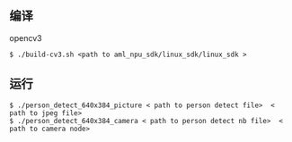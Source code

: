 ## 编译

opencv3

```shell
$ ./build-cv3.sh <path to aml_npu_sdk/linux_sdk/linux_sdk >
```

## 运行

```shell
$ ./person_detect_640x384_picture < path to person detect file>  < path to jpeg file>
$ ./person_detect_640x384_camera < path to person detect nb file>  < path to camera node>
```

